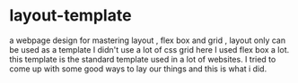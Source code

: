 # layout-template
a webpage design for mastering layout , flex box and grid , layout only can be used as a template
I didn't use a lot of css grid here I used flex box a lot. this template is the standard template used in a lot of websites.
I tried to come up with some good ways to lay our things and this is what i did.
